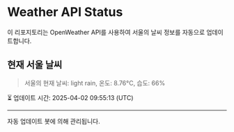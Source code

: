 
# Weather API Status

이 리포지토리는 OpenWeather API를 사용하여 서울의 날씨 정보를 자동으로 업데이트합니다.

## 현재 서울 날씨
> 서울의 현재 날씨: light rain, 온도: 8.76°C, 습도: 66%

⏳ 업데이트 시간: 2025-04-02 09:55:13 (UTC)

---
자동 업데이트 봇에 의해 관리됩니다.
